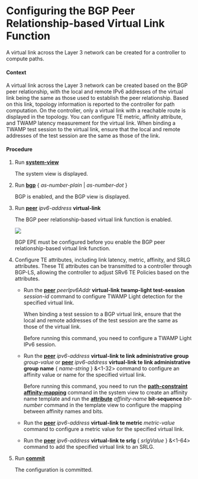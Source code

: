 Configuring the BGP Peer Relationship-based Virtual Link Function
=================================================================

A virtual link across the Layer 3 network can be created for a controller to compute paths.

#### Context

A virtual link across the Layer 3 network can be created based on the BGP peer relationship, with the local and remote IPv6 addresses of the virtual link being the same as those used to establish the peer relationship. Based on this link, topology information is reported to the controller for path computation. On the controller, only a virtual link with a reachable route is displayed in the topology. You can configure TE metric, affinity attribute, and TWAMP latency measurement for the virtual link. When binding a TWAMP test session to the virtual link, ensure that the local and remote addresses of the test session are the same as those of the link.


#### Procedure

1. Run [**system-view**](cmdqueryname=system-view)
   
   
   
   The system view is displayed.
2. Run [**bgp**](cmdqueryname=bgp) { *as-number-plain* | *as-number-dot* }
   
   
   
   BGP is enabled, and the BGP view is displayed.
3. Run [**peer**](cmdqueryname=peer) *ipv6-address* **virtual-link**
   
   
   
   The BGP peer relationship-based virtual link function is enabled.
   
   
   
   ![](../../../../public_sys-resources/note_3.0-en-us.png) 
   
   BGP EPE must be configured before you enable the BGP peer relationship-based virtual link function.
4. Configure TE attributes, including link latency, metric, affinity, and SRLG attributes. These TE attributes can be transmitted to a controller through BGP-LS, allowing the controller to adjust SRv6 TE Policies based on the attributes.
   
   
   * Run the [**peer**](cmdqueryname=peer) *peerIpv6Addr* **virtual-link twamp-light test-session** *session-id* command to configure TWAMP Light detection for the specified virtual link.
     
     When binding a test session to a BGP virtual link, ensure that the local and remote addresses of the test session are the same as those of the virtual link.
     
     Before running this command, you need to configure a TWAMP Light IPv6 session.
   * Run the [**peer**](cmdqueryname=peer) *ipv6-address* **virtual-link te link administrative group** *group-value* or [**peer**](cmdqueryname=peer) *ipv6-address* **virtual-link te link administrative group name** { *name-string* } &<1-32> command to configure an affinity value or name for the specified virtual link.
     
     Before running this command, you need to run the [**path-constraint affinity-mapping**](cmdqueryname=path-constraint+affinity-mapping) command in the system view to create an affinity name template and run the [**attribute**](cmdqueryname=attribute) *affinity-name* **bit-sequence** *bit-number* command in the template view to configure the mapping between affinity names and bits.
   * Run the [**peer**](cmdqueryname=peer) *ipv6-address* **virtual-link te metric** *metric-value* command to configure a metric value for the specified virtual link.
   * Run the [**peer**](cmdqueryname=peer) *ipv6-address* **virtual-link te srlg** { *srlgValue* } &<1-64> command to add the specified virtual link to an SRLG.
5. Run [**commit**](cmdqueryname=commit)
   
   
   
   The configuration is committed.